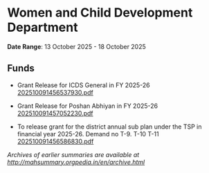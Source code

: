 # Women and Child Development Department

**Date Range**: 13 October 2025 - 18 October 2025


## Funds
- Grant Release for ICDS General in FY 2025-26\
  [202510091456537930.pdf](https://gr.maharashtra.gov.in/Site/Upload/Government%20Resolutions/English/202510091456537930.pdf)

- Grant Release for Poshan Abhiyan in FY 2025-26\
  [202510091457052230.pdf](https://gr.maharashtra.gov.in/Site/Upload/Government%20Resolutions/English/202510091457052230.pdf)

- To release grant for the district annual sub plan under the TSP in financial year 2025-26. Demand no T-9. T-10  T-11\
  [202510091456586830.pdf](https://gr.maharashtra.gov.in/Site/Upload/Government%20Resolutions/English/202510091456586830.pdf)


*Archives of earlier summaries are available at http://mahsummary.orgpedia.in/en/archive.html*
